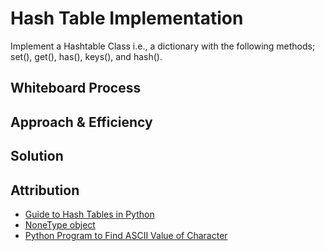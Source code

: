 # Hash Table Implementation
<!-- Description of the challenge -->
Implement a Hashtable Class i.e., a dictionary with the following methods; set(), get(), has(), keys(), and hash().

## Whiteboard Process
<!-- Embedded whiteboard image -->

## Approach & Efficiency
<!-- What approach did you take? Why? What is the Big O space/time for this approach? -->

## Solution
<!-- Show how to run your code, and examples of it in action -->

## Attribution
- [Guide to Hash Tables in Python](https://stackabuse.com/hash-tables-in-python/)
- [NoneType object](https://stackoverflow.com/questions/21095654/what-is-a-nonetype-object)
- [Python Program to Find ASCII Value of Character](https://www.programiz.com/python-programming/examples/ascii-character)
